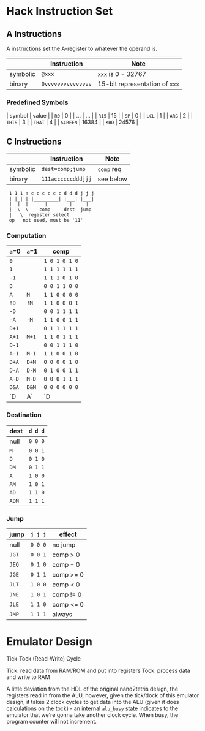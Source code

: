 # Hack Instruction Set

## A Instructions

A instructions set the A-register to whatever the operand is.

|          | Instruction        | Note                           |
|----------|--------------------|--------------------------------|
| symbolic | `@xxx`             | `xxx` is 0 - 32767             |
| binary   | `0vvvvvvvvvvvvvvv` | 15-bit representation of `xxx` |

### Predefined Symbols
|  symbol   | value |
|   `R0`    |   0   |
|    ...    |  ...  |
|   `R15`   |  15   |
|   `SP`    |   0   |
|   `LCL`   |   1   |
|   `ARG`   |   2   |
|  `THIS`   |   3   |
|  `THAT`   |   4   |
| `SCREEN`  | 16384 |
|   `KBD`   | 24576 |

## C Instructions

|          | Instruction        | Note       |
|----------|--------------------|------------|
| symbolic | `dest=comp;jump`   | `comp` req |
| binary   | `111accccccdddjjj` | see below  |

```
 1 1 1 a c c c c c c d d d j j j
 | |_| | |_________| |___| |___|
 |  |  |      |        |     |
 |  \  \    comp     dest  jump
 |   \  register select
 op   not used, must be '11'
```

### Computation

| `a`=0 | `a`=1 | comp          |
|-------|-------|---------------|
|  `0`  |       | `1 0 1 0 1 0` |
|  `1`  |       | `1 1 1 1 1 1` |
| `-1`  |       | `1 1 1 0 1 0` |
|  `D`  |       | `0 0 1 1 0 0` |
|  `A`  |  `M`  | `1 1 0 0 0 0` |
| `!D`  | `!M`  | `1 1 0 0 0 1` |
| `-D`  |       | `0 0 1 1 1 1` |
| `-A`  | `-M`  | `1 1 0 0 1 1` |
| `D+1` |       | `0 1 1 1 1 1` |
| `A+1` | `M+1` | `1 1 0 1 1 1` |
| `D-1` |       | `0 0 1 1 1 0` |
| `A-1` | `M-1` | `1 1 0 0 1 0` |
| `D+A` | `D+M` | `0 0 0 0 1 0` |
| `D-A` | `D-M` | `0 1 0 0 1 1` |
| `A-D` | `M-D` | `0 0 0 1 1 1` |
| `D&A` | `D&M` | `0 0 0 0 0 0` |
| `D|A` | `D|M` | `0 1 0 1 0 1` |

### Destination

| dest  | `d d d` |
|-------|---------|
| null  | `0 0 0` |
|  `M`  | `0 0 1` |
|  `D`  | `0 1 0` |
| `DM`  | `0 1 1` |
|  `A`  | `1 0 0` |
| `AM`  | `1 0 1` |
| `AD`  | `1 1 0` |
| `ADM` | `1 1 1` |

### Jump

| jump  | `j j j` | effect    |
|-------|---------|-----------|
| null  | `0 0 0` | no jump   |
| `JGT` | `0 0 1` | comp >  0 |
| `JEQ` | `0 1 0` | comp =  0 |
| `JGE` | `0 1 1` | comp >= 0 |
| `JLT` | `1 0 0` | comp <  0 |
| `JNE` | `1 0 1` | comp != 0 |
| `JLE` | `1 1 0` | comp <= 0 |
| `JMP` | `1 1 1` | always    |

# Emulator Design

Tick-Tock (Read-Write) Cycle

Tick: read data from RAM/ROM and put into registers
Tock: process data and write to RAM

A little deviation from the HDL of the original nand2tetris design, the registers read in from the ALU, however, given the tick/dock of this emulator design, it takes 2 clock cycles to get data into the ALU (given it does calculations on the tock) - an internal `alu_busy` state indicates to the emulator that we're gonna take another clock cycle. When busy, the program counter will not increment.